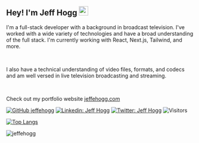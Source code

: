 ## Hey! I'm Jeff Hogg <img src="https://media.giphy.com/media/hvRJCLFzcasrR4ia7z/giphy.gif" width="25px">

I'm a full-stack developer with a background in broadcast television. I've worked with a wide variety of technologies and have a broad understanding of the full stack. I'm currently working with React, Next.js, Tailwind, and more.

<br>

I also have a technical understanding of video files, formats, and codecs and am well versed in live television broadcasting and streaming.

<br>

Check out my portfolio website [jeffehogg.com](https://jeffehogg.com)

[![GitHub jeffehogg](https://img.shields.io/github/followers/jeffehogg?label=follow&style=social)](https://github.com/jeffehogg)
[![Linkedin: Jeff Hogg](https://img.shields.io/badge/-Hogg%20Jeff-blue?style=flat-square&logo=Linkedin&logoColor=white&link=https://www.linkedin.com/in/jeffhogg/)](https://www.linkedin.com/in/jeffhogg/)
[![Twitter: Jeff Hogg](https://img.shields.io/twitter/follow/jeffehogg?style=social)](https://twitter.com/jeffehogg)
![Visitors](https://visitor-badge.glitch.me/badge?page_id=jeffehogg&left_color=gray&right_color=blue)

[![Top Langs](https://github-readme-stats.vercel.app/api/top-langs/?username=jeffehogg&layout=compact&theme=dark)](https://github.com/jeffehogg/github-readme-stats)

<img src="https://github-readme-stats.vercel.app/api?username=jeffehogg&show_icons=true&theme=dark" alt="jeffehogg" />
</div>
